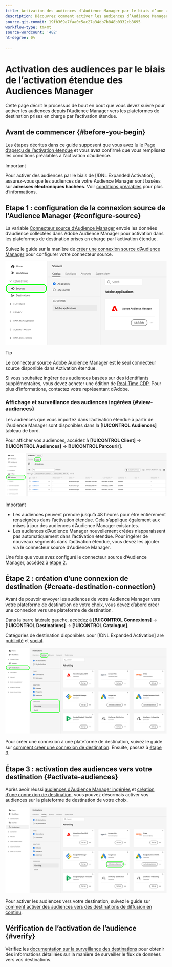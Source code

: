 ```yaml
---
title: Activation des audiences d’Audience Manager par le biais d’une activation étendue
description: Découvrez comment activer les audiences d’Audience Manager vers les destinations publicitaires et sociales par le biais de l’activation étendue de l’Audience Manager.
source-git-commit: 19fb369a7faa0c5ac27a34db7b848b0332cb8695
workflow-type: tm+mt
source-wordcount: '482'
ht-degree: 0%

---
```



# Activation des audiences par le biais de l’activation étendue des Audiences Manager

Cette page décrit le processus de bout en bout que vous devez suivre pour activer les audiences depuis l’Audience Manager vers les plateformes de destination prises en charge par l’activation étendue.

## Avant de commencer {#before-you-begin}

Les étapes décrites dans ce guide supposent que vous avez lu le [Page d’aperçu de l’activation étendue](overview.md) et vous avez confirmé que vous remplissez les conditions préalables à l’activation d’audience.

>[!IMPORTANT]
>
>Pour activer des audiences par le biais de [!DNL Expanded Activation], assurez-vous que les audiences de votre Audience Manager sont basées sur **adresses électroniques hachées**. Voir [conditions préalables](overview.md#prerequisites) pour plus d’informations.

## Etape 1 : configuration de la connexion source de l&#39;Audience Manager {#configure-source}

La variable [Connecteur source d’Audience Manager](../sources/connectors/adobe-applications/audience-manager.md) envoie les données d’audience collectées dans Adobe Audience Manager pour activation dans les plateformes de destination prises en charge par l’activation étendue.

Suivez le guide sur la manière de [créer une connexion source d’Audience Manager](../sources/tutorials/ui/create/adobe-applications/audience-manager.md) pour configurer votre connecteur source.

![Image de l’interface utilisateur de Platform montrant l’onglet Sources avec la connexion à la source de l’Audience Manager.](assets/sources-tab.png)

>[!TIP]
>
>Le connecteur source Adobe Audience Manager est le seul connecteur source disponible dans Activation étendue.
>
>Si vous souhaitez ingérer des audiences basées sur des identifiants supplémentaires, vous devez acheter une édition de [Real-Time CDP](../rtcdp/overview.md). Pour plus d’informations, contactez votre représentant d’Adobe.

### Affichage et surveillance des audiences ingérées {#view-audiences}

Les audiences que vous importez dans l’activation étendue à partir de l’Audience Manager sont disponibles dans la **[!UICONTROL Audiences]** tableau de bord.

Pour afficher vos audiences, accédez à **[!UICONTROL Client]** -> **[!UICONTROL Audiences]** -> **[!UICONTROL Parcourir]**.

![Image de l’interface utilisateur de Platform montrant la page Audiences.](assets/audiences-browse.png)

>[!IMPORTANT]
>
>* Les audiences peuvent prendre jusqu’à 48 heures pour être entièrement renseignées dans l’activation étendue. Cela s’applique également aux mises à jour des audiences d’Audience Manager existantes.
>* Les audiences d’Audience Manager nouvellement créées n’apparaissent pas automatiquement dans l’activation étendue. Pour ingérer de nouveaux segments dans l’activation étendue, vous devez les ajouter via le connecteur source d’Audience Manager.

Une fois que vous avez configuré le connecteur source d’Audience Manager, accédez à [étape 2](#create-destination-connection).

## Étape 2 : création d’une connexion de destination {#create-destination-connection}

Avant de pouvoir envoyer les audiences de votre Audience Manager vers votre plateforme de destination de votre choix, vous devez d’abord créer une connexion vers une plateforme de destination.

Dans la barre latérale gauche, accédez à **[!UICONTROL Connexions]** -> **[!UICONTROL Destinations]** -> **[!UICONTROL Catalogue]**.

Catégories de destination disponibles pour [!DNL Expanded Activation] are [publicité](../destinations/catalog/advertising/overview.md) et [social](../destinations/catalog/social/overview.md).

![Image de l’interface utilisateur de Platform montrant le catalogue de destination pour l’activation étendue.](assets/destination-catalog.png)

Pour créer une connexion à une plateforme de destination, suivez le guide sur [comment créer une connexion de destination](../destinations/ui/connect-destination.md). Ensuite, passez à [étape 3](#activate-audiences).

## Étape 3 : activation des audiences vers votre destination {#activate-audiences}

Après avoir réussi [audiences d’Audience Manager ingérées](#configure-source) et [création d’une connexion de destination](#create-destination-connection), vous pouvez désormais activer vos audiences sur la plateforme de destination de votre choix.

![Image de l’interface utilisateur de Platform montrant le catalogue de destination pour l’activation étendue.](assets/activate-audiences.png)

Pour activer les audiences vers votre destination, suivez le guide sur [comment activer des audiences vers des destinations de diffusion en continu](../destinations/ui/activate-segment-streaming-destinations.md).

## Vérification de l’activation de l’audience {#verify}

Vérifiez les [documentation sur la surveillance des destinations](../dataflows/ui/monitor-destinations.md) pour obtenir des informations détaillées sur la manière de surveiller le flux de données vers vos destinations.